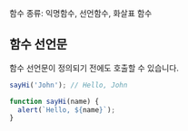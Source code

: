 함수 종류: 익명함수, 선언함수, 화살표 함수

## 함수 선언문

함수 선언문이 정의되기 전에도 호출할 수 있습니다.

```javascript
sayHi('John'); // Hello, John

function sayHi(name) {
  alert(`Hello, ${name}`);
}
```
